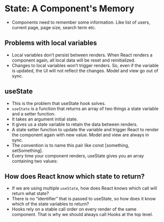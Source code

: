 # State: A Component's Memory

- Components need to remember some information. Like list of users, current page, page size, search term etc.


## Problems with local variables

- Local variables don’t persist between renders. When React renders a component again, all local data will be reset and reinitialized.
- Changes to local variables won’t trigger renders. So, even if the variable is updated, the UI will not reflect the changes. Model and view go out of sync.


## useState 

- This is the problem that useState hook solves.
- `useState` is a function that returns an array of two things a state variable and a setter function.
- It takes an argument initial state.
- It gives us a state variable to retain the data between renders.
- A state setter function to update the variable and trigger React to render the component again with new value. Model and view are always in sync.
- The convention is to name this pair like const [something, setSomething].
- Every time your component renders, useState gives you an array containing two values:



## How does React know which state to return? 

- If we are using multiple `useState`, how does React knows which call will return what state?
- There is no “identifier” that is passed to useState, so how does it know which of the state variables to return?
- Hooks rely on a stable call order on every render of the same component. That is why we should always call Hooks at the top level.
